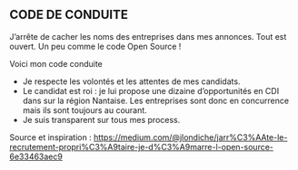 ## CODE DE CONDUITE ##

J’arrête de cacher les noms des entreprises dans mes annonces. Tout est ouvert. Un peu comme le code Open Source !

Voici mon code conduite
* Je respecte les volontés et les attentes de mes candidats.
* Le candidat est roi : je lui propose une dizaine d’opportunités en CDI dans sur la région Nantaise. Les entreprises sont donc en concurrence mais ils sont toujours au courant.
* Je suis transparent sur tous mes process.

Source et inspiration : https://medium.com/@jlondiche/jarr%C3%AAte-le-recrutement-propri%C3%A9taire-je-d%C3%A9marre-l-open-source-6e33463aec9

